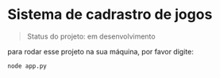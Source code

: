 <h1>Sistema de cadrastro de jogos</h1>

> Status do projeto: em desenvolvimento

para rodar esse projeto na sua máquina, por favor digite:

```
node app.py
```
